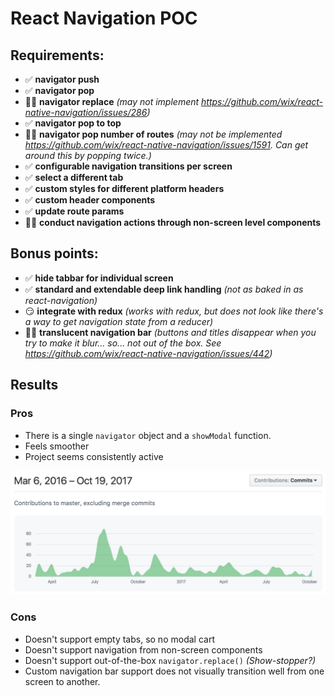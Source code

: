 # React Navigation POC

## Requirements:
 - ✅ **navigator push**
 - ✅ **navigator pop**
 - 👎🏼 **navigator replace** _(may not implement https://github.com/wix/react-native-navigation/issues/286)_
 - ✅ **navigator pop to top**
 - 👎🏼 **navigator pop number of routes** _(may not be implemented https://github.com/wix/react-native-navigation/issues/1591. Can get around this by popping twice.)_
 - ✅ **configurable navigation transitions per screen**
 - ✅ **select a different tab**
 - ✅ **custom styles for different platform headers**
 - ✅ **custom header components**
 - ✅ **update route params**
 - 👎🏼 **conduct navigation actions through non-screen level components**

## Bonus points:
 - ✅ **hide tabbar for individual screen**
 - ✅ **standard and extendable deep link handling** _(not as baked in as react-navigation)_
 - 😏 **integrate with redux** _(works with redux, but does not look like there's a way to get navigation state from a reducer)_
 - 👎🏼 **translucent navigation bar** _(buttons and titles disappear when you try to make it blur... so... not out of the box. See https://github.com/wix/react-native-navigation/issues/442)_

 ## Results

 ### Pros
 - There is a single `navigator` object and a `showModal` function.
 - Feels smoother
 - Project seems consistently active

![react-native-navigation activity](activity.png)

 ### Cons
 - Doesn't support empty tabs, so no modal cart
 - Doesn't support navigation from non-screen components
 - Doesn't support out-of-the-box `navigator.replace()` _(Show-stopper?)_
 - Custom navigation bar support does not visually transition well from one screen to another.